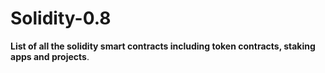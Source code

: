 # Solidity-0.8
**List of all the solidity smart contracts including token contracts, staking apps and projects**.

